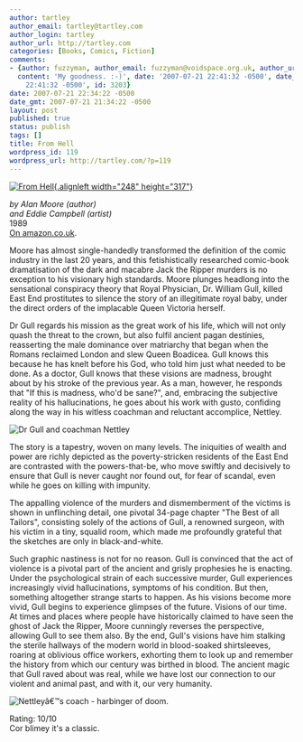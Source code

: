 ```yaml
---
author: tartley
author_email: tartley@tartley.com
author_login: tartley
author_url: http://tartley.com
categories: [Books, Comics, Fiction]
comments:
- {author: fuzzyman, author_email: fuzzyman@voidspace.org.uk, author_url: 'http://www.voidspace.org.uk/index2.shtml',
  content: 'My goodness. :-)', date: '2007-07-21 22:41:32 -0500', date_gmt: '2007-07-21
    22:41:32 -0500', id: 3203}
date: 2007-07-21 22:34:22 -0500
date_gmt: 2007-07-21 21:34:22 -0500
layout: post
published: true
status: publish
tags: []
title: From Hell
wordpress_id: 119
wordpress_url: http://tartley.com/?p=119
---
```


<div class="floatleft">

[![From
Hell](http://tartley.com/wp-content/uploads/2007/07/fromhellsm.jpg){.alignleft
width="248"
height="317"}](http://www.amazon.co.uk/Hell-Alan-Moore/dp/0861661419 "From Hell")

</div>

*by Alan Moore (author)*\
*and Eddie Campbell (artist)*\
1989\
[On
amazon.co.uk](http://www.amazon.co.uk/Hell-Alan-Moore/dp/0861661419 "From Hell").

Moore has almost single-handedly transformed the definition of the comic
industry in the last 20 years, and this fetishistically researched
comic-book dramatisation of the dark and macabre Jack the Ripper murders
is no exception to his visionary high standards. Moore plunges headlong
into the sensational conspiracy theory that Royal Physician, Dr. William
Gull, killed East End prostitutes to silence the story of an
illegitimate royal baby, under the direct orders of the implacable Queen
Victoria herself.

Dr Gull regards his mission as the great work of his life, which will
not only quash the threat to the crown, but also fulfil ancient pagan
destinies, reasserting the male dominance over matriarchy that began
when the Romans reclaimed London and slew Queen Boadicea. Gull knows
this because he has knelt before his God, who told him just what needed
to be done. As a doctor, Gull knows that these visions are madness,
brought about by his stroke of the previous year. As a man, however, he
responds that "If this is madness, who'd be sane?", and, embracing the
subjective reality of his hallucinations, he goes about his work with
gusto, confiding along the way in his witless coachman and reluctant
accomplice, Nettley.

![Dr Gull and coachman
Nettley](http://tartley.com/wp-content/uploads/2007/07/boadicea-died-sm.jpg)

The story is a tapestry, woven on many levels. The iniquities of wealth
and power are richly depicted as the poverty-stricken residents of the
East End are contrasted with the powers-that-be, who move swiftly and
decisively to ensure that Gull is never caught nor found out, for fear
of scandal, even while he goes on killing with impunity.

The appalling violence of the murders and dismemberment of the victims
is shown in unflinching detail, one pivotal 34-page chapter "The Best of
all Tailors", consisting solely of the actions of Gull, a renowned
surgeon, with his victim in a tiny, squalid room, which made me
profoundly grateful that the sketches are only in black-and-white.

Such graphic nastiness is not for no reason. Gull is convinced that the
act of violence is a pivotal part of the ancient and grisly prophesies
he is enacting. Under the psychological strain of each successive
murder, Gull experiences increasingly vivid hallucinations, symptoms of
his condition. But then, something altogether strange starts to happen.
As his visions become more vivid, Gull begins to experience glimpses of
the future. Visions of our time. At times and places where people have
historically claimed to have seen the ghost of Jack the Ripper, Moore
cunningly reverses the perspective, allowing Gull to see them also. By
the end, Gull's visions have him stalking the sterile hallways of the
modern world in blood-soaked shirtsleeves, roaring at oblivious office
workers, exhorting them to look up and remember the history from which
our century was birthed in blood. The ancient magic that Gull raved
about was real, while we have lost our connection to our violent and
animal past, and with it, our very humanity.

![Nettleyâ€™s coach - harbinger of
doom.](http://tartley.com/wp-content/uploads/2007/07/coach-sm.png)

Rating: 10/10\
Cor blimey it's a classic.
